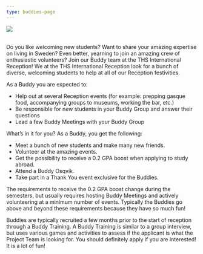 ```yaml
---
type: buddies-page
---
```

![](/./copy-of-buddy-collage.png)

\
Do you like welcoming new students? Want to share your amazing expertise on living in Sweden? Even better, yearning to join an amazing crew of enthusiastic volunteers? Join our Buddy team at the THS International Reception! We at the THS International Reception look for a bunch of diverse, welcoming students to help at all of our Reception festivities. 

As a Buddy you are expected to:

* Help out at several Reception events (for example: prepping gasque food, accompanying groups to museums, working the bar, etc.)
* Be responsible for new students in your Buddy Group and answer their questions
* Lead a few Buddy Meetings with your Buddy Group

What’s in it for you? As a Buddy, you get the following: 

* Meet a bunch of new students and make many new friends.
* Volunteer at the amazing events.
* Get the possibility to receive a 0.2 GPA boost when applying to study abroad.
* Attend a Buddy Osqvik.
* Take part in a Thank You event exclusive for the Buddies. 

The requirements to receive the 0.2 GPA boost change during the semesters, but usually requires hosting Buddy Meetings and actively volunteering at a minimum number of events. Typically the Buddies go above and beyond these requirements because they have so much fun!

Buddies are typically recruited a few months prior to the start of reception through a Buddy Training. A Buddy Training is similar to a group interview, but uses various games and activities to assess if the applicant is what the Project Team is looking for. You should definitely apply if you are interested! It is a lot of fun!
